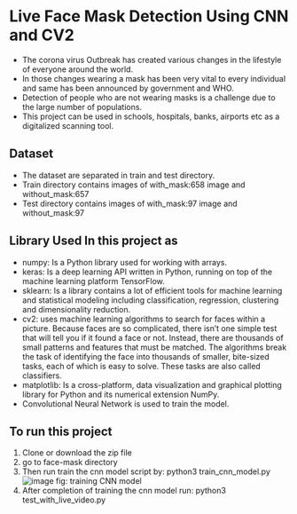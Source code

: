 # Live Face Mask Detection Using CNN and CV2

- The corona virus Outbreak has created various changes in the lifestyle of everyone around the world. 
- In those changes wearing a mask has been very vital to every individual and same has been announced by government and WHO. 
- Detection of people who are not wearing masks is a challenge due to the large number of populations. 
- This project can be used in schools, hospitals, banks, airports etc as a digitalized scanning tool. 

## Dataset
- The dataset are separated in train and test directory.
- Train directory contains images of with_mask:658 image and without_mask:657
- Test directory contains images of with_mask:97 image and without_mask:97

## Library Used In this project as
- numpy: Is a Python library used for working with arrays.
- keras: Is a deep learning API written in Python, running on top of the machine learning platform TensorFlow. 
- sklearn:  Is a library contains a lot of efficient tools for machine learning and statistical modeling including classification, regression, clustering and dimensionality reduction.
- cv2:  uses machine learning algorithms to search for faces within a picture. Because faces are so complicated, there isn’t one simple test that will tell you if it found a face or not. Instead, there are thousands of small patterns and features that must be matched. The algorithms break the task of identifying the face into thousands of smaller, bite-sized tasks, each of which is easy to solve. These tasks are also called classifiers.
- matplotlib: Is a cross-platform, data visualization and graphical plotting library for Python and its numerical extension NumPy.
- Convolutional Neural Network is used to train the model.




## To run this project
1. Clone or download the zip file
2. go to face-mask directory
3. Then run train the cnn model script by: python3 train_cnn_model.py
![image](https://user-images.githubusercontent.com/training_model_accuracy_and_loss.png)
fig: training CNN model
3. After completion of training the cnn model run: python3 test_with_live_video.py

